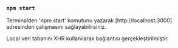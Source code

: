 ### `npm start`

Terminalden 'npm start' komutunu yazarak [http://localhost:3000] adresinden çalışmasını sağlayabilirsiniz. </br>

Local veri tabanını XHR kullanılarak bağlantısı gerçekleştirilmiştir.

